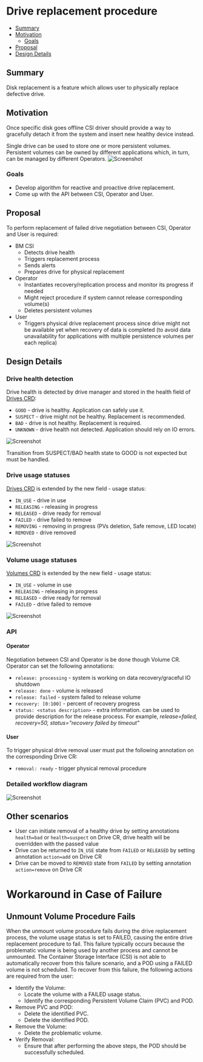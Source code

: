 # Drive replacement procedure
<!-- toc -->
- [Summary](#summary)
- [Motivation](#motivation)
  - [Goals](#goals)
- [Proposal](#proposal)  
- [Design Details](#design-details)  
<!-- /toc -->
## Summary
Disk replacement is a feature which allows user to physically replace defective drive.

## Motivation
Once specific disk goes offline CSI driver should provide a way to gracefully detach it from the system and insert new healthy device instead.

Single drive can be used to store one or more persistent volumes. Persistent volumes can be owned by different applications which, in turn, can be managed by different Operators.
![Screenshot](images/drive_usage.png)

### Goals
- Develop algorithm for reactive and proactive drive replacement.
- Come up with the API between CSI, Operator and User.

## Proposal
To perform replacement of failed drive negotiation between CSI, Operator and User is required:

* BM CSI
  - Detects drive health
  - Triggers replacement process
  - Sends alerts
  - Prepares drive for physical replacement
* Operator
  - Instantiates recovery/replication process and monitor its progress if needed
  - Might reject procedure if system cannot release corresponding volume(s)
  - Deletes persistent volumes
* User
  - Triggers physical drive replacement process since drive might not be available yet when recovery of data is completed (to avoid data unavailability for applications with multiple persistence volumes per each replica)
## Design Details
### Drive health detection
Drive health is detected by drive manager and stored in the health field of [Drives CRD](https://github.com/dell/csi-baremetal-operator/blob/master/charts/csi-baremetal-operator/crds/csi-baremetal.dell.com_drives.yaml): 
- `GOOD` - drive is healthy. Application can safely use it.
- `SUSPECT` - drive might not be healthy. Replacement is recommended.
- `BAD` - drive is not healthy. Replacement is required.
- `UNKNOWN` - drive health not detected. Application should rely on IO errors.

![Screenshot](images/drive_health.png)

Transition from SUSPECT/BAD health state to GOOD is not expected but must be handled.
### Drive usage statuses
[Drives CRD](https://github.com/dell/csi-baremetal/blob/master/api/v1/drivecrd/drive_types.go) is extended by the new field - usage status: 
- `IN_USE` - drive in use
- `RELEASING` - releasing in progress
- `RELEASED` - drive ready for removal
- `FAILED` - drive failed to remove
- `REMOVING` - removing in progress (PVs deletion, Safe remove, LED locate)
- `REMOVED` - drive removed

![Screenshot](images/drive_usage_status.png)
### Volume usage statuses
[Volumes CRD](https://github.com/dell/csi-baremetal/blob/master/api/v1/volumecrd/volume_types.go) is extended by the new field - usage status: 
- `IN_USE` - volume in use
- `RELEASING` - releasing in progress
- `RELEASED` - drive ready for removal
- `FAILED` - drive failed to remove

![Screenshot](images/volume_usage_status.png)

### API
#### Operator
Negotiation between CSI and Operator is be done though Volume CR. Operator can set the following annotations:
  - `release: processing` - system is working on data recovery/graceful IO shutdown
  - `release: done` - volume is released
  - `release: failed` - system failed to release volume
  - `recovery: [0:100]` - percent of recovery progress
  - `status: <status description>` - extra information. can be used to provide description for the release process. For example, *release=failed, recovery=50, status="recovery failed by timeout"*
#### User
To trigger physical drive removal user must put the following annotation on the corresponding Drive CR:
  - `removal: ready` - trigger physical removal procedure

### Detailed workflow diagram
![Screenshot](images/drive_removal_workflow.png)
## Other scenarios 
- User can initiate removal of a healthy drive by setting annotations `health=bad` or `health=suspect` on Drive CR, drive health will be overridden with the passed value
- Drive can be returned to `IN_USE` state from `FAILED` or `RELEASED` by setting annotation `action=add` on Drive CR
- Drive can be moved to `REMOVED` state from `FAILED` by setting annotation `action=remove` on Drive CR

# Workaround in Case of Failure
## Unmount Volume Procedure Fails
When the unmount volume procedure fails during the drive replacement process, the volume usage status is set to FAILED, causing the entire drive replacement procedure to fail. This failure typically occurs because the problematic volume is being used by another process and cannot be unmounted. The Container Storage Interface (CSI) is not able to automatically recover from this failure scenario, and a POD using a FAILED volume is not scheduled. To recover from this failure, the following actions are required from the user:

- Identify the Volume:
  * Locate the volume with a FAILED usage status.
  * Identify the corresponding Persistent Volume Claim (PVC) and POD.
- Remove PVC and POD:
  * Delete the identified PVC.
  * Delete the identified POD.
- Remove the Volume:
  * Delete the problematic volume.
- Verify Removal:
  * Ensure that after performing the above steps, the POD should be successfully scheduled.



